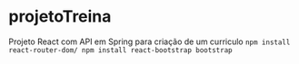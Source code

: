 # projetoTreina
Projeto React com API em Spring para criação de um curriculo
```npm install react-router-dom/ npm install react-bootstrap bootstrap```